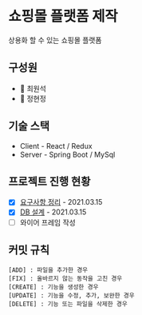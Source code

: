# 쇼핑몰 플랫폼 제작

상용화 할 수 있는 쇼핑몰 플랫폼

## 구성원

-   👨 최원석
-   👩 정현정

## 기술 스택

-   Client - React / Redux
-   Server - Spring Boot / MySql

## 프로젝트 진행 현황

-   [x] [요구사항 정리](./planner/requirements.md) - 2021.03.15
-   [x] [DB 설계](./planner/er-diagram.md) - 2021.03.15
-   [ ] 와이어 프레임 작성

## 커밋 규칙

    [ADD] : 파일을 추가한 경우
    [FIX] : 올바르지 않는 동작을 고친 경우
    [CREATE] : 기능을 생성한 경우
    [UPDATE] : 기능을 수정, 추가, 보완한 경우
    [DELETE] : 기능 또는 파일을 삭제한 경우
